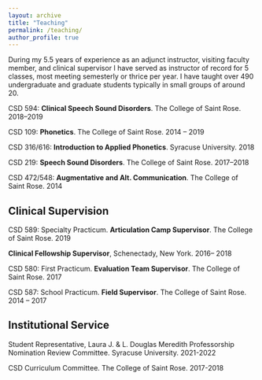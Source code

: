 ```yaml
---
layout: archive
title: "Teaching"
permalink: /teaching/
author_profile: true
---
```


During my 5.5 years of experience as an adjunct instructor, visiting faculty member, and clinical supervisor I have served as instructor of record for 5 classes, most meeting semesterly or thrice per year. I have taught over 490 undergraduate and graduate students typically in small groups of around 20.  

CSD 594: **Clinical Speech Sound Disorders**. The College of Saint Rose. 2018–2019  

CSD 109: **Phonetics**. The College of Saint Rose. 2014 – 2019     

CSD 316/616: **Introduction to Applied Phonetics**. Syracuse University. 2018    

CSD 219: **Speech Sound Disorders**. The College of Saint Rose. 2017–2018    

CSD 472/548: **Augmentative and Alt. Communication**. The College of Saint Rose. 2014    

## Clinical Supervision  

CSD 589: Specialty Practicum. **Articulation Camp Supervisor**. The College of Saint Rose. 2019

**Clinical Fellowship Supervisor**, Schenectady, New York.	2016– 2018

CSD 580: First Practicum. **Evaluation Team Supervisor**. The College of Saint Rose. 2017
   
CSD 587: School Practicum. **Field Supervisor**. The College of Saint Rose. 2014 – 2017

## Institutional Service

Student Representative, Laura J. & L. Douglas Meredith Professorship Nomination Review Committee. Syracuse University.	2021-2022

CSD Curriculum Committee. The College of Saint Rose. 	2017-2018
